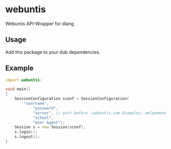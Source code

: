 # webuntis
Webuntis API-Wrapper for dlang

## Usage
Add this package to your dub dependencies.

## Example
```d
import webuntis;

void main()
{
	SessionConfiguration sconf = SessionConfiguration(
	    "username",
			"password",
			"server", // part before .webuntis.com Examples: melpomene or poly
			"school",
			"User Agent");
	Session s = new Session(sconf);
	s.login();
	s.logout();
}

```
